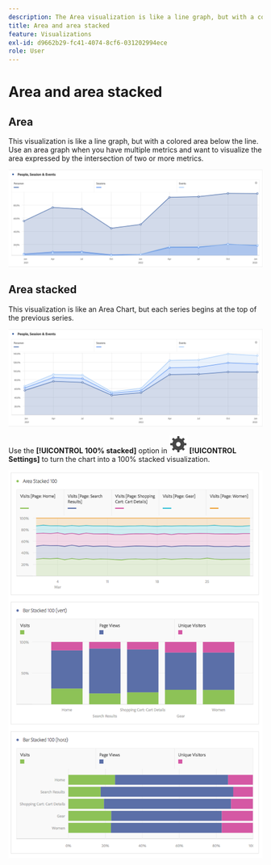 ```yaml
---
description: The Area visualization is like a line graph, but with a colored area below the line.
title: Area and area stacked
feature: Visualizations
exl-id: d9662b29-fc41-4074-8cf6-031202994ece
role: User
---
```

# Area and area stacked

## Area

This visualization is like a line graph, but with a colored area below the line. Use an area graph when you have multiple metrics and want to visualize the area expressed by the intersection of two or more metrics.

![Area visualization showing multiple metrics including Page Views, Visits, Unique Visitors, and Bounce Rate.](assets/area.png)

## Area stacked

This visualization is like an Area Chart, but each series begins at the top of the previous series.

![Area stacked showing each series at the top of the previous series.](assets/area-stacked.png)

Use the **[!UICONTROL 100% stacked]** option in ![Setting](/help/assets/icons/Setting.svg) **[!UICONTROL Settings]** to turn the chart into a 100% stacked visualization.

![Area Stacked showing a 100% stacked visualization.](assets/areastacked100.png)
